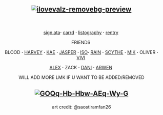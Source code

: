## <p align="center"><a href='https://postimg.cc/23dH3dHW' target='_blank'><img src='https://i.postimg.cc/23dH3dHW/ilovevalz-removebg-preview.png' border='0' alt='ilovevalz-removebg-preview'/></a>
‎ <p align="center">[sign ata](https://fragariaknight.atabook.org/)**·** [carrd](https://fragariaknight.carrd.co/) **·** [listography](https://listography.com/vilkisser) **·** [rentry](https://rentry.co/blondeshortcake)
‎ <p align="center"> FRIENDS
‎ <p align="center">BLOOD **·** [HARVEY](https://github.com/bathroombreak) **·** [KAE](https://github.com/aotakae) **·** [JASPER](https://github.com/hua-binan) **·** [ISO](https://github.com/yaoidemon)**·** [RAIN](https://github.com/orekoto) **·** [SCYTHE](https://github.com/augurelt) **·** [MIK](https://github.com/togainunochi) **·** OLIVER **·** [VIVI](https://github.com/yumefujo)
 ‎ <p align="center">[ALEX](https://github.com/sanspilled) **·** ZACK **·** [DANI](https://github.com/dokhyuk) **·** [ARWEN](https://github.com/ukehole)
‎ <p align="center"> WILL ADD MORE LMK IF U WANT TO BE ADDED/REMOVED
## <p align="center"><a href='https://postimg.cc/5Hmjft9T' target='_blank'><img src='https://i.postimg.cc/5Hmjft9T/GOQq-Hb-Hbw-AEq-Wy-G.jpg' border='0' alt='GOQq-Hb-Hbw-AEq-Wy-G'/></a>
<p align="center"> art credit: @saostiramfan26
